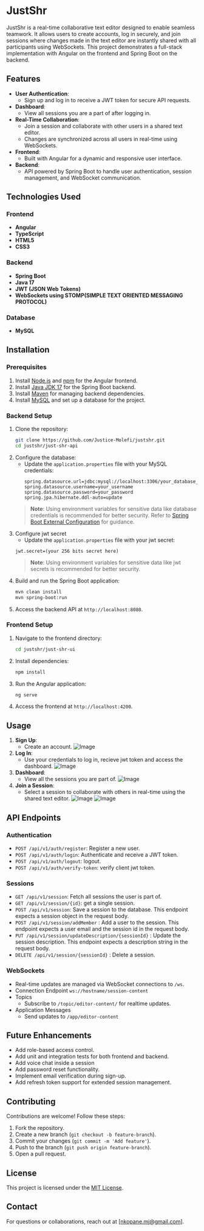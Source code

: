 # JustShr

JustShr is a real-time collaborative text editor designed to enable seamless teamwork. It allows users to create accounts, log in securely, and join sessions where changes made in the text editor are instantly shared with all participants using WebSockets. This project demonstrates a full-stack implementation with Angular on the frontend and Spring Boot on the backend.

## Features

- **User Authentication**: 
  - Sign up and log in to receive a JWT token for secure API requests.
- **Dashboard**:
  - View all sessions you are a part of after logging in.
- **Real-Time Collaboration**:
  - Join a session and collaborate with other users in a shared text editor.
  - Changes are synchronized across all users in real-time using WebSockets.
- **Frontend**:
  - Built with Angular for a dynamic and responsive user interface.
- **Backend**:
  - API powered by Spring Boot to handle user authentication, session management, and WebSocket communication.

## Technologies Used

### Frontend
- **Angular**
- **TypeScript**
- **HTML5**
- **CSS3**

### Backend
- **Spring Boot**
- **Java 17**
- **JWT (JSON Web Tokens)**
- **WebSockets using STOMP(SIMPLE TEXT ORIENTED MESSAGING PROTOCOL)**

### Database
- **MySQL**

## Installation

### Prerequisites
1. Install [Node.js](https://nodejs.org/) and [npm](https://www.npmjs.com/) for the Angular frontend.
2. Install [Java JDK 17](https://www.oracle.com/java/technologies/javase-jdk17-downloads.html) for the Spring Boot backend.
3. Install [Maven](https://maven.apache.org/) for managing backend dependencies.
4. Install [MySQL](https://www.mysql.com/) and set up a database for the project.

### Backend Setup
1. Clone the repository:
   ```bash
   git clone https://github.com/Justice-Molefi/justshr.git
   cd justshr/just-shr-api
   ```
2. Configure the database:
   - Update the `application.properties` file with your MySQL credentials:
     ```properties
     spring.datasource.url=jdbc:mysql://localhost:3306/your_database_name
     spring.datasource.username=your_username
     spring.datasource.password=your_password
     spring.jpa.hibernate.ddl-auto=update
     ```
   > **Note**: Using environment variables for sensitive data like database credentials is recommended for better security. Refer to [Spring Boot External Configuration](https://docs.spring.io/spring-boot/docs/current/reference/html/features.html#features.external-config) for guidance.
3. Configure jwt secret
    - Update the `application.properties` file with your jwt secret:
     ```properties
     jwt.secret=(your 256 bits secret here)
     ```
     > **Note**: Using environment variables for sensitive data like jwt secrets is recommended for better security.
4. Build and run the Spring Boot application:
   ```bash
   mvn clean install
   mvn spring-boot:run
   ```
5. Access the backend API at `http://localhost:8080`.

### Frontend Setup
1. Navigate to the frontend directory:
   ```bash
   cd justshr/just-shr-ui
   ```
2. Install dependencies:
   ```bash
   npm install
   ```
3. Run the Angular application:
   ```bash
   ng serve
   ```
4. Access the frontend at `http://localhost:4200`.

## Usage

1. **Sign Up**:
   - Create an account.
     ![Image](https://github.com/user-attachments/assets/03df6e6b-ebaa-41a5-beb3-ae5c4e1d736d)
2. **Log In**:
   - Use your credentials to log in, recieve jwt token and access the dashboard.
     ![Image](https://github.com/user-attachments/assets/a4581e5b-8239-4f86-857c-9288dc84dcd8)
3. **Dashboard**:
   - View all the sessions you are part of.
     ![Image](https://github.com/user-attachments/assets/9600fdd3-4744-443b-981d-7681b14b6bf8)
4. **Join a Session**:
   - Select a session to collaborate with others in real-time using the shared text editor.
     ![Image](https://github.com/user-attachments/assets/4d461c8f-a93a-4d4c-bfa7-1ec50aba53c6)
     ![Image](https://github.com/user-attachments/assets/f850954d-9302-4978-b437-26d1e11c7229)

## API Endpoints

### Authentication
- `POST /api/v1/auth/register`: Register a new user.
- `POST /api/v1/auth/login`: Authenticate and receive a JWT token.
- `POST /api/v1/auth/logout`: logout.
- `POST /api/v1/auth/verify-token`: verify client jwt token.

### Sessions
- `GET /api/v1/session`: Fetch all sessions the user is part of.
- `GET /api/v1/session/{id}`: get a single session.
- `POST /api/v1/session`: Save a session to the database. This endpoint expects a session object in the request body.
- `POST /api/v1/session/addMember` : Add a user to the session. This endpoint expects a user email and the session id in the request body.
- `PUT /api/v1/session/updateDescription/{sessionId}` : Update the session description. This endpoint expects a description string in the request body.
- `DELETE /api/v1/session/{sessionId}` : Delete a session.

### WebSockets
- Real-time updates are managed via WebSocket connections to `/ws`.
- Connection Endpoint `ws://hostname/session-content`
- Topics
   - Subscribe to `/topic/editor-content/` for realtime updates.
- Application Messages
   - Send updates to `/app/editor-content`
     
## Future Enhancements

- Add role-based access control.
- Add unit and integration tests for both frontend and backend.
- Add voice chat inside a session
- Add password reset functionality.
- Implement email verification during sign-up.
- Add refresh token support for extended session management.

## Contributing

Contributions are welcome! Follow these steps:
1. Fork the repository.
2. Create a new branch (`git checkout -b feature-branch`).
3. Commit your changes (`git commit -m 'Add feature'`).
4. Push to the branch (`git push origin feature-branch`).
5. Open a pull request.

## License

This project is licensed under the [MIT License](LICENSE).

## Contact

For questions or collaborations, reach out at [nkopane.mj@gmail.com].

